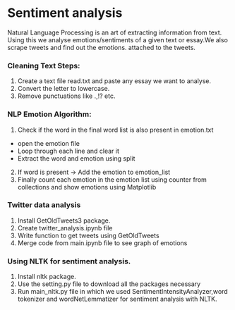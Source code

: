 # Sentiment analysis

Natural Language Processing is an art of extracting information from text. 
Using this we analyse emotions/sentiments of a given text or essay.We also scrape tweets and find out the emotions. attached to the tweets.

### Cleaning Text Steps:
1. Create a text file read.txt and paste any essay we want to analyse.
2. Convert the letter to lowercase.
3. Remove punctuations like .,!? etc.

### NLP Emotion Algorithm:
1. Check if the word in the final word list is also present in emotion.txt
 - open the emotion file
 - Loop through each line and clear it
 - Extract the word and emotion using split
2. If word is present -> Add the emotion to emotion_list
3. Finally count each emotion in the emotion list using counter from collections and show emotions using Matplotlib

### Twitter data analysis
1. Install GetOldTweets3 package.
2. Create twitter_analysis.ipynb file
3. Write function to get tweets using GetOldTweets
4. Merge code from main.ipynb file to see graph of emotions

### Using NLTK for sentiment analysis.
1. Install nltk package.
2. Use the setting.py file to download all the packages necessary
3. Run main_nltk.py file in which we used SentimentIntensityAnalyzer,word tokenizer and wordNetLemmatizer for sentiment analysis with NLTK.
